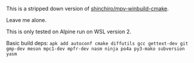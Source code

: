 This is a stripped down version of [shinchiro/mpv-winbuild-cmake](https://github.com/shinchiro/mpv-winbuild-cmake).

Leave me alone.

This is only tested on Alpine run on WSL version 2.

Basic build deps: 
`apk add autoconf cmake diffutils gcc gettext-dev git gmp-dev meson mpc1-dev mpfr-dev nasm ninja po4a py3-mako subversion yasm`
